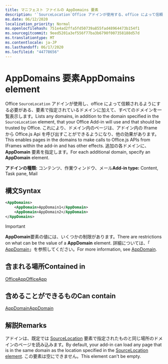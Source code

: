 ```yaml
---
title: マニフェスト ファイルの AppDomains 要素
description: '`SourceLocation`Office アドインが使用する、office によって信頼される必要がある、要素で指定されているドメインに加えて、すべてのドメインを一覧表示します。'
ms.date: 06/12/2020
localization_priority: Normal
ms.openlocfilehash: 751e4ad2ffa5fd50739a855fad48964473b154f1
ms.sourcegitcommit: 9eed5201a3ef556f77ba3b6790f007358188d57d
ms.translationtype: MT
ms.contentlocale: ja-JP
ms.lasthandoff: 06/17/2020
ms.locfileid: "44778656"
---
```

# <a name="appdomains-element"></a><span data-ttu-id="c6869-103">AppDomains 要素</span><span class="sxs-lookup"><span data-stu-id="c6869-103">AppDomains element</span></span>

<span data-ttu-id="c6869-104">Office `SourceLocation` アドインが使用し、office によって信頼されるようにする必要がある、要素で指定されているドメインに加えて、すべてのドメインを一覧表示します。</span><span class="sxs-lookup"><span data-stu-id="c6869-104">Lists any domains, in addition to the domain specified in the `SourceLocation` element, that your Office Add-in will use and that should be trusted by Office.</span></span> <span data-ttu-id="c6869-105">これにより、ドメイン内のページは、アドイン内の Iframe から Office.js Api を呼び出すことができるようになり、他の効果があります。</span><span class="sxs-lookup"><span data-stu-id="c6869-105">This enables pages in the domains to make calls to Office.js APIs from IFrames within the add-in and has other effects.</span></span> <span data-ttu-id="c6869-106">追加の各ドメインに、**AppDomain** 要素を指定します。</span><span class="sxs-lookup"><span data-stu-id="c6869-106">For each additional domain, specify an **AppDomain** element.</span></span>

 <span data-ttu-id="c6869-107">**アドインの種類:** コンテンツ、作業ウィンドウ、メール</span><span class="sxs-lookup"><span data-stu-id="c6869-107">**Add-in type:** Content, Task pane, Mail</span></span>

## <a name="syntax"></a><span data-ttu-id="c6869-108">構文</span><span class="sxs-lookup"><span data-stu-id="c6869-108">Syntax</span></span>

```XML
<AppDomains>
    <AppDomain>AppDomain1</AppDomain>
    <AppDomain>AppDomain2</AppDomain>
</AppDomains>
```

> [!IMPORTANT]
> <span data-ttu-id="c6869-109">**AppDomain**要素の値には、いくつかの制限があります。</span><span class="sxs-lookup"><span data-stu-id="c6869-109">There are restrictions on what can be the value of a **AppDomain** element.</span></span> <span data-ttu-id="c6869-110">詳細については、「 [AppDomain](appdomain.md)」を参照してください。</span><span class="sxs-lookup"><span data-stu-id="c6869-110">For more information, see [AppDomain](appdomain.md).</span></span>

## <a name="contained-in"></a><span data-ttu-id="c6869-111">含まれる場所</span><span class="sxs-lookup"><span data-stu-id="c6869-111">Contained in</span></span>

[<span data-ttu-id="c6869-112">OfficeApp</span><span class="sxs-lookup"><span data-stu-id="c6869-112">OfficeApp</span></span>](officeapp.md)

## <a name="can-contain"></a><span data-ttu-id="c6869-113">含めることができるもの</span><span class="sxs-lookup"><span data-stu-id="c6869-113">Can contain</span></span>

[<span data-ttu-id="c6869-114">AppDomain</span><span class="sxs-lookup"><span data-stu-id="c6869-114">AppDomain</span></span>](appdomain.md)

## <a name="remarks"></a><span data-ttu-id="c6869-115">解説</span><span class="sxs-lookup"><span data-stu-id="c6869-115">Remarks</span></span>

<span data-ttu-id="c6869-116">アドインは、既定では [SourceLocation](sourcelocation.md) 要素で指定されたものと同じ場所のドメインのページを読み込みます。</span><span class="sxs-lookup"><span data-stu-id="c6869-116">By default, your add-in can load any page that is in the same domain as the location specified in the [SourceLocation element](sourcelocation.md).</span></span> <span data-ttu-id="c6869-117">この要素は空にできません。</span><span class="sxs-lookup"><span data-stu-id="c6869-117">This element can't be empty.</span></span>
